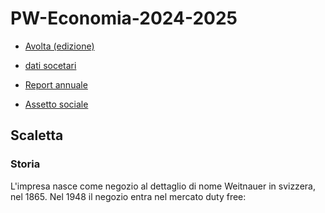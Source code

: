 # PW-Economia-2024-2025

- [Avolta (edizione)](https://www.edizione.com/it/investimenti/il-nostro-portafoglio/realta-industriali/avolta)

- [dati socetari](https://www.autogrill.com/it/dati-societari)

- [Report annuale](https://www.annualreports.com/HostedData/AnnualReports/PDF/OTC_DUFRY_2023.pdf)

- [Assetto sociale](https://www.linkedin.com/company/autogrill#:~:text=The%20Group%20is%20present%20in,46%2C000%20employees%20and%20is)

## Scaletta 
### Storia

L'impresa nasce come negozio al dettaglio di nome Weitnauer in svizzera, nel 1865. Nel 1948 il negozio
entra nel mercato duty free:
